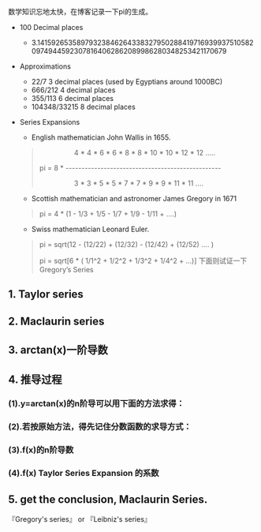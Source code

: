 <!-- pandoc -s pi.md -o pi.html -->
数学知识忘地太快，在博客记录一下pi的生成。

- 100 Decimal places
    - 3.1415926535897932384626433832795028841971693993751058209749445923078164062862089986280348253421170679
- Approximations
    - 22/7   3 decimal places  (used by Egyptians around 1000BC)
    - 666/212 4 decimal places
    - 355/113  6 decimal places
    - 104348/33215 8 decimal places
- Series Expansions
    - English mathematician John Wallis in 1655.
    
    > &emsp;&emsp;&emsp;&emsp;&emsp;4 * 4 * 6 * 6 * 8 * 8 * 10 * 10 * 12 * 12 .....
    >
    > pi =  8 * -------------------------------------------------
    >
    > &emsp;&emsp;&emsp;&emsp;&emsp;3 * 3 * 5 * 5 * 7 * 7 * 9 * 9 * 11 * 11 .... 
    - Scottish mathematician and astronomer James Gregory in 1671

    > pi = 4 * (1 - 1/3 + 1/5 - 1/7 + 1/9 - 1/11 + ....)
    - Swiss mathematician Leonard Euler.

    > pi = sqrt(12 - (12/22) + (12/32) - (12/42) + (12/52) .... )  
    > 
    > pi = sqrt[6 * ( 1/1^2 + 1/2^2 + 1/3^2 + 1/4^2 + ...)]
下面则试证一下 Gregory’s Series

## 1. Taylor series 

## 2. Maclaurin series
   
## 3. arctan(x)一阶导数

## 4. 推导过程
### (1).y=arctan(x)的n阶导可以用下面的方法求得：

### (2).若按原始方法，得先记住分数函数的求导方式：

### (3).f(x)的n阶导数

### (4).f(x) Taylor Series Expansion 的系数

## 5. get the conclusion, Maclaurin Series.
 『Gregory's series』 or 『Leibniz's series』

